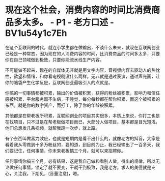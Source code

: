 # 现在这个社会，消费内容的时间比消费商品多太多。 - P1 - 老方口述 - BV1u54y1c7Eh

在这个互联网的时代，就连小学生都在做输出，不谈什么未来，就现在互联网创业已经是一种常态，因为现在的人消费内容的时间，比消费商品的时间多太多，只要你在自己领域做到极致，只要你能流水线生产内容。

不可能做不起来，现在的自媒体无非就是用文字内容，音视频内容去驱动人的热忱性，欲望和情绪，和你看电视剧没什么两样，无非就是通过表演，通过声光画，让你的脑袋产生化学反应，互联网创业最吸引人的点就是。

你搞的一切事情都被积累，输出的价值被积累，获得的粉丝被积累，影响力和信任感被积累，平台服务器不生病，不睡觉，每分每秒都在帮你积累，而这个被积累的东西，就是你的数字资产，而打工，除了你的年龄被积累。

其他都是在帮老板所积累，互联网创业的项目其实很多，本质上来说，你打工也是在找项目，只不过是在帮老板做项目而已，大部分人做项目，基本都是目光短浅，他们总想发几条视频，就帮我跑一次步，就上路。

有个东西叫做富力效应，也就是短期内是看不出什么的，就像老方的抖音，大家是看着我从零做到十多万粉丝的，要知道，到目前为止，我已经输出了一百多天，我们要记住，任何事情，你未来老板搞三个月，就可以来招聘你。

任何事情你搞三个月，必有结果，这是我自己做和看别人做，得出的规律，所以无论做任何事情，锁定了就不要变，干就干到极致，我是老方，求人的美德就是专心，关注我，下期见，(音量注意)，嗯。

